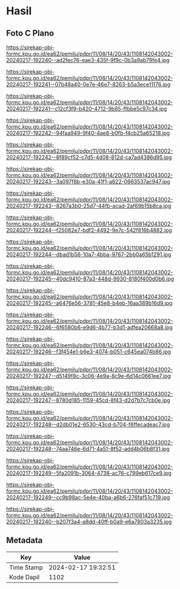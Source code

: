 # Hasil

## Foto C Plano

https://sirekap-obj-formc.kpu.go.id/ea62/pemilu/pdpr/11/08/14/20/43/1108142043002-20240217-192240--ad2fec76-eae3-435f-9f9c-0b3a9ab79fe4.jpg

https://sirekap-obj-formc.kpu.go.id/ea62/pemilu/pdpr/11/08/14/20/43/1108142043002-20240217-192241--07b48a40-0e7e-46e7-8263-b5a3ece11176.jpg

https://sirekap-obj-formc.kpu.go.id/ea62/pemilu/pdpr/11/08/14/20/43/1108142043002-20240217-192241--c12cf3f9-b420-4712-9b85-ffbbe5c97c34.jpg

https://sirekap-obj-formc.kpu.go.id/ea62/pemilu/pdpr/11/08/14/20/43/1108142043002-20240217-192242--94faa949-9f40-4ae8-b0fb-f4cb25a65218.jpg

https://sirekap-obj-formc.kpu.go.id/ea62/pemilu/pdpr/11/08/14/20/43/1108142043002-20240217-192242--8f89cf52-c7d5-4d08-812d-ca7ad4386d95.jpg

https://sirekap-obj-formc.kpu.go.id/ea62/pemilu/pdpr/11/08/14/20/43/1108142043002-20240217-192243--3a097f8b-e30a-41f1-a622-0663537ac947.jpg

https://sirekap-obj-formc.kpu.go.id/ea62/pemilu/pdpr/11/08/14/20/43/1108142043002-20240217-192243--8267a3b0-25d7-44fb-acad-2af69b15b8ca.jpg

https://sirekap-obj-formc.kpu.go.id/ea62/pemilu/pdpr/11/08/14/20/43/1108142043002-20240217-192244--f25082e7-bdf2-4492-9e7c-542f816b4882.jpg

https://sirekap-obj-formc.kpu.go.id/ea62/pemilu/pdpr/11/08/14/20/43/1108142043002-20240217-192244--dbad1b56-10a7-4bba-9767-2bb0a65b1291.jpg

https://sirekap-obj-formc.kpu.go.id/ea62/pemilu/pdpr/11/08/14/20/43/1108142043002-20240217-192245--40dc9410-87a3-448d-9930-8180f400d0b6.jpg

https://sirekap-obj-formc.kpu.go.id/ea62/pemilu/pdpr/11/08/14/20/43/1108142043002-20240217-192245--a6476e56-3781-45e8-b4eb-16aa389b16d9.jpg

https://sirekap-obj-formc.kpu.go.id/ea62/pemilu/pdpr/11/08/14/20/43/1108142043002-20240217-192246--6f6580b6-e9d6-4b77-b3d1-adfea20668a8.jpg

https://sirekap-obj-formc.kpu.go.id/ea62/pemilu/pdpr/11/08/14/20/43/1108142043002-20240217-192246--f3f454e1-b6e3-4074-b051-c645ea074b86.jpg

https://sirekap-obj-formc.kpu.go.id/ea62/pemilu/pdpr/11/08/14/20/43/1108142043002-20240217-192247--d5149f8c-3c06-4e9a-8c9e-6d14c0661ee7.jpg

https://sirekap-obj-formc.kpu.go.id/ea62/pemilu/pdpr/11/08/14/20/43/1108142043002-20240217-192247--8780d185-1159-45cd-8f43-d2d7b7c7cb0e.jpg

https://sirekap-obj-formc.kpu.go.id/ea62/pemilu/pdpr/11/08/14/20/43/1108142043002-20240217-192248--d2db01e2-6530-43cd-b704-f6ffecadeac7.jpg

https://sirekap-obj-formc.kpu.go.id/ea62/pemilu/pdpr/11/08/14/20/43/1108142043002-20240217-192248--74aa746e-6d71-4a51-8f52-add4b06b8f31.jpg

https://sirekap-obj-formc.kpu.go.id/ea62/pemilu/pdpr/11/08/14/20/43/1108142043002-20240217-192249--5fa2091b-3064-4738-ac76-c799eb617ce9.jpg

https://sirekap-obj-formc.kpu.go.id/ea62/pemilu/pdpr/11/08/14/20/43/1108142043002-20240217-192249--cc9b98ac-5e4e-40ba-a6b6-276faf51c719.jpg

https://sirekap-obj-formc.kpu.go.id/ea62/pemilu/pdpr/11/08/14/20/43/1108142043002-20240217-192240--b207f3a4-a8dd-40ff-b0a9-e6a7803a3235.jpg


## Metadata

| Key        | Value               |
| ---------- | ------------------- |
| Time Stamp | 2024-02-17 19:32:51 |
| Kode Dapil | 1102                |



